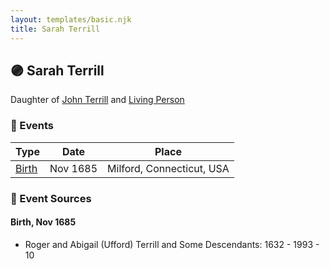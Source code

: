 ```yaml
---
layout: templates/basic.njk
title: Sarah Terrill
---
```

## 🟣 Sarah Terrill

Daughter of [John Terrill](/people/6/65221157) and [Living Person](/people/4/48582652)

### 📆 Events

Type | Date | Place
------ | ------ | ------
[Birth](#event-event-2) | Nov 1685 | Milford, Connecticut, USA

### 📰 Event Sources

#### <a id="event-event-2"></a> Birth, Nov 1685
* Roger and Abigail (Ufford) Terrill and Some Descendants: 1632 - 1993  - 10